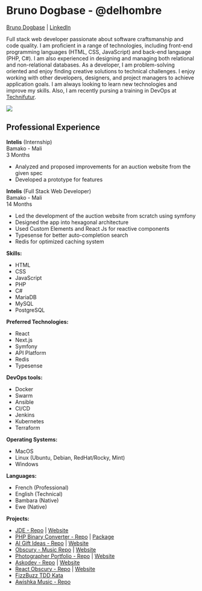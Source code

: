 # Bruno Dogbase - @delhombre

<!-- <img src="./img/1666727972775.jpeg" height="250" alt="Bruno Dogbase"> -->

[Bruno Dogbase](https://curriculum-vitae-brunodogbase.vercel.app/) | [LinkedIn](https://www.linkedin.com/in/bruno-dogbase/)

Full stack web developer passionate about software craftsmanship and code quality. I am proficient in a range of technologies, including front-end programming languages (HTML, CSS, JavaScript) and back-end language (PHP, C#). I am also experienced in designing and managing both relational and non-relational databases. As a developer, I am problem-solving oriented and enjoy finding creative solutions to technical challenges. I enjoy working with other developers, designers, and project managers to achieve application goals. I am always looking to learn new technologies and improve my skills. Also, I am recently pursing a training in DevOps at [Technifutur](https://technifutur.be/formations/?id=INFO-FDE-032&dom=Num%C3%A9rique&public=).

![](https://komarev.com/ghpvc/?username=delhombre&label=PROFILE+VIEWS)

## Professional Experience

**Intelis** (Internship)  
Bamako - Mali  
3 Months

- Analyzed and proposed improvements for an auction website from the given spec
- Developed a prototype for features

**Intelis** (Full Stack Web Developer)  
Bamako - Mali  
14 Months

- Led the development of the auction website from scratch using symfony
- Designed the app into hexagonal architecture
- Used Custom Elements and React Js for reactive components
- Typesense for better auto-completion search
- Redis for optimized caching system

**Skills:**

- HTML
- CSS
- JavaScript
- PHP
- C#
- MariaDB
- MySQL
- PostgreSQL

**Preferred Technologies:**

- React
- Next.js
- Symfony
- API Platform
- Redis
- Typesense

**DevOps tools:**

- Docker
- Swarm
- Ansible
- CI/CD
- Jenkins
- Kubernetes
- Terraform

**Operating Systems:**

- MacOS
- Linux (Ubuntu, Debian, RedHat/Rocky, Mint)
- Windows

**Languages:**

- French (Professional)
- English (Technical)
- Bambara (Native)
- Ewe (Native)

**Projects:**

- [JDE - Repo](https://github.com/intelis-uemoa/jde) | [Website](https://www.jdemali.com/)
- [PHP Binary Converter - Repo](https://github.com/delhombre/binary-converter) | [Package](https://packagist.org/packages/delhombre/binary-converter)
- [AI Gift Ideas - Repo](https://github.com/delhombre/gift-idea) | [Website](https://ai-gift-idea.vercel.app/)
- [Obscury - Music Repo](https://github.com/delhombre/obscury) | [Website](https://obscury.com/)
- [Photographer Portfolio - Repo](https://github.com/delhombre/aly-portfolio) | [Website](https://aly-traore.vercel.app/)
- [Askodev - Repo](https://github.com/delhombre/askodev) | [Website](https://askodev.vercel.app/)
- [React Obscury - Repo](https://github.com/delhombre/react-obscury) | [Website](https://react-obscury.vercel.app/)
- [FizzBuzz TDD Kata](https://github.com/delhombre/fizzbuzz)
- [Awishka Music - Repo](https://github.com/delhombre/awishka-music-symfony)
